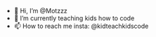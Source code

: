 - 👋 Hi, I’m @Motzzz
- 🌱 I’m currently teaching kids how to code
- 📫 How to reach me insta: @kidteachkidscode
